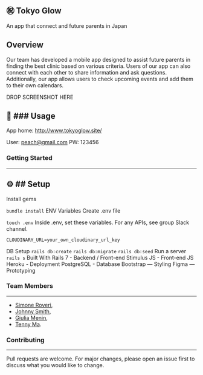 
㊗️ Tokyo Glow
---

An app that connect and future parents in Japan

## Overview

Our team has developed a mobile app designed to assist future parents in finding the best clinic based on various criteria. Users of our app can also connect with each other to share information and ask questions. Additionally, our app allows users to check upcoming events and add them to their own calendars.

DROP SCREENSHOT HERE

📕 ### Usage
---

App home: http://www.tokyoglow.site/

User: peach@gmail.com
PW: 123456


### Getting Started
---

⚙️ ## Setup
---
Install gems

`bundle install`
ENV Variables
Create .env file

`touch .env`
Inside .env, set these variables. For any APIs, see group Slack channel.

`CLOUDINARY_URL=your_own_cloudinary_url_key`

DB Setup
`rails db:create`
`rails db:migrate`
`rails db:seed`
Run a server
`rails s`
Built With
Rails 7 - Backend / Front-end
Stimulus JS - Front-end JS
Heroku - Deployment
PostgreSQL - Database
Bootstrap — Styling
Figma — Prototyping


### Team Members
---
* [Simone Roveri](https://www.linkedin.com/in/simone-roveri/),
* [Johnny Smith](https://www.linkedin.com/in/jonathan-smith-046007138/),
* [Giulia Menin](https://www.linkedin.com/in/giuliamenin/),
* [Tenny Ma](https://www.linkedin.com/in/tennyma/).


### Contributing
---
Pull requests are welcome. For major changes, please open an issue first to discuss what you would like to change.
